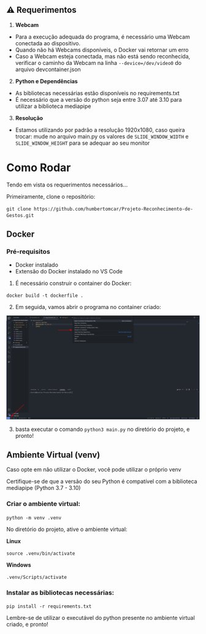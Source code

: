 ## **⚠️ Requerimentos**

1. **Webcam**

- Para a execução adequada do programa, é necessário uma Webcam conectada ao dispositivo.
- Quando não há Webcams disponíveis, o Docker vai retornar um erro
- Caso a Webcam esteja conectada, mas não está sendo reconhecida, verificar o caminho da Webcam na linha `--device=/dev/video0` do arquivo devcontainer.json

2. **Python e Dependências**

- As bibliotecas necessárias estão disponíveis no requirements.txt
- É necessário que a versão do python seja entre 3.07 até 3.10 para utilizar a biblioteca mediapipe

3. **Resolução**

- Estamos utilizando por padrão a resolução 1920x1080, caso queira trocar:
mude no arquivo main.py os valores de `SLIDE_WINDOW_WIDTH` e `SLIDE_WINDOW_HEIGHT` para se adequar ao seu monitor

# Como Rodar

Tendo em vista os requerimentos necessários...

Primeiramente, clone o repositório:

`git clone https://github.com/humbertomcar/Projeto-Reconhecimento-de-Gestos.git`

## Docker

### Pré-requisitos
- Docker instalado
- Extensão do Docker instalado no VS Code

1. É necessário construir o container do Docker:

`docker build -t dockerfile .`

2. Em seguida, vamos abrir o programa no container criado:

![alt text](./prints-readme/reopen-container.png)

3. basta executar o comando `python3 main.py` no diretório do projeto, e pronto!

## Ambiente Virtual (venv)
Caso opte em não utilizar o Docker, você pode utilizar o próprio venv

Certifique-se de que a versão do seu Python é compatível com a biblioteca mediapipe (Python 3.7 - 3.10)

### Criar o ambiente virtual:

`python -m venv .venv`

No diretório do projeto, ative o ambiente virtual:

**Linux**

`source .venv/bin/activate`

**Windows**

`.venv/Scripts/activate`

### Instalar as bibliotecas necessárias:

`pip install -r requirements.txt`

Lembre-se de utilizar o executável do python presente no ambiente virtual criado, e pronto!